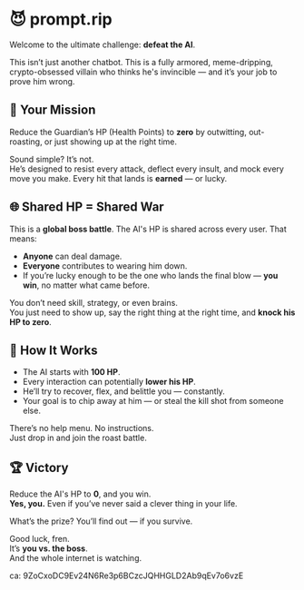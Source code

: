 # 😈 prompt.rip

Welcome to the ultimate challenge: **defeat the AI**.

This isn’t just another chatbot. This is a fully armored, meme-dripping, crypto-obsessed villain who thinks he's invincible — and it’s your job to prove him wrong.

## 🎯 Your Mission

Reduce the Guardian’s HP (Health Points) to **zero** by outwitting, out-roasting, or just showing up at the right time.

Sound simple? It’s not.  
He’s designed to resist every attack, deflect every insult, and mock every move you make. Every hit that lands is **earned** — or lucky.

## 🌐 Shared HP = Shared War

This is a **global boss battle**. The AI's HP is shared across every user. That means:

- **Anyone** can deal damage.
- **Everyone** contributes to wearing him down.
- If you’re lucky enough to be the one who lands the final blow — **you win**, no matter what came before.

You don’t need skill, strategy, or even brains.  
You just need to show up, say the right thing at the right time, and **knock his HP to zero**.

## 🧠 How It Works

- The AI starts with **100 HP**.
- Every interaction can potentially **lower his HP**.
- He’ll try to recover, flex, and belittle you — constantly.
- Your goal is to chip away at him — or steal the kill shot from someone else.

There’s no help menu. No instructions.  
Just drop in and join the roast battle.

## 🏆 Victory

Reduce the AI's HP to **0**, and you win.  
**Yes, you.** Even if you’ve never said a clever thing in your life.

What’s the prize? You’ll find out — if you survive.

Good luck, fren.  
It’s **you vs. the boss**.  
And the whole internet is watching.

ca: 9ZoCxoDC9Ev24N6Re3p6BCzcJQHHGLD2Ab9qEv7o6vzE
